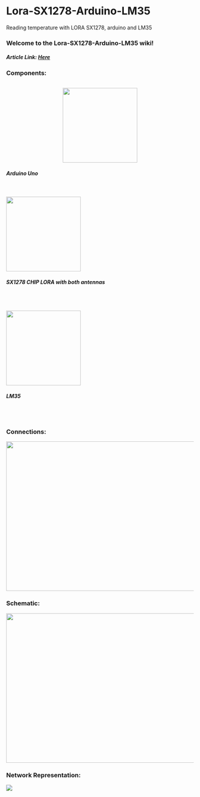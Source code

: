 # Lora-SX1278-Arduino-LM35
Reading temperature with LORA SX1278, arduino and LM35
### Welcome to the Lora-SX1278-Arduino-LM35 wiki!
<p><h5>Article Link: <a href="https://github.com/victor-vdo/Lora-SX1278-Arduino-LM35/blob/master/TCIC-2017-2-LoRa_Tecnologia_Emergente_para_Internet_das_Coisas_.pdf">Here</a></h5></p>
<p><h3>Components:</h3></p>

<div class="row">
      <div class="column">
          <p style="text-align:center"> <a href="https://imgur.com/WuPp0P8"><img src="https://i.imgur.com/WuPp0P8.jpg"  height = "200" width = "200"/></a><br>
          <h5><b>Arduino Uno</b></h5></p><br>
      </div>
      <div class="column">
          <p><a href="https://imgur.com/PV8fmj6"><img src="https://i.imgur.com/PV8fmj6.jpg"  height = "200" width = "200"/></a><br>
          <h5><b>SX1278 CHIP LORA with both antennas</b></h5><br></p>
      </div>
      <div class="column">
          <p><a href="https://imgur.com/FS1wHs9"><img src="https://i.imgur.com/FS1wHs9.jpg"  height = "200" width = "200"/></a><br>
          <h5><b>LM35</b></h5><br></p>
      </div>
</div>

<p><h3>Connections:</h3></p>

<div>
      <p><a href="https://imgur.com/QZ4d7Wp"><img src="https://i.imgur.com/QZ4d7Wp.png"  align="middle" height = "400" width = "600"/></a> </p>
</div>

<p><h3><b>Schematic:</b></h3></p>
<div>
      <p><a href="https://imgur.com/W4ITLas"><img src="https://i.imgur.com/W4ITLas.png" align="middle" height = "400" width = "600"/></a> </p>
</div>
<p><h3><b>Network Representation:</b></h3></p>
<div>
      <p><a href="https://imgur.com/JYgqf9r"><img src="https://i.imgur.com/JYgqf9r.png" align="center"/></a> </p>
</div>
